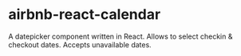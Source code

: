 # airbnb-react-calendar
A datepicker component written in React. Allows to select checkin & checkout dates. Accepts unavailable dates.
